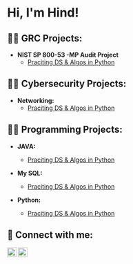 
<h1>Hi, I'm Hind!</h1>

<h2>👨‍💻 GRC Projects:</h2>

- <b>NIST SP 800-53 -MP Audit Project</b>
  - [Praciting DS & Algos in Python](https://github.com/joshmadakor1/Algorithms-Practice)


<h2>👨‍💻 Cybersecurity Projects: </h2>

- <b>Networking: </b>
  - [Praciting DS & Algos in Python](https://github.com/joshmadakor1/Algorithms-Practice)

<h2>👨‍💻 Programming Projects: </h2>

- <b>JAVA: </b>
  - [Praciting DS & Algos in Python](https://github.com/joshmadakor1/Algorithms-Practice)

- <b>My SQL: </b>
  - [Praciting DS & Algos in Python](https://github.com/joshmadakor1/Algorithms-Practice)
 
- <b>Python: </b>
  - [Praciting DS & Algos in Python](https://github.com/joshmadakor1/Algorithms-Practice)

<h2> 🤳 Connect with me: </h2>

[<img align="left" alt="JoshMadakor | YouTube" width="22px" src="https://cdn.jsdelivr.net/npm/simple-icons@v3/icons/youtube.svg" />][youtube]
[<img align="left" alt="JoshMadakor | LinkedIn" width="22px" src="https://cdn.jsdelivr.net/npm/simple-icons@v3/icons/linkedin.svg" />][linkedin]


[youtube]: https://www.youtube.com/c/joshmadakor
[linkedin]: https://www.linkedin.com/in/hind-boukabous-a96934196


<!--
**bkhind/bkhind** is a ✨ _special_ ✨ repository because its `README.md` (this file) appears on your GitHub profile.

Here are some ideas to get you started:

- 🔭 I’m currently working on ...
- 🌱 I’m currently learning ...
- 👯 I’m looking to collaborate on ...
- 🤔 I’m looking for help with ...
- 💬 Ask me about ...
- 📫 How to reach me: ...
- 😄 Pronouns: ...
- ⚡ Fun fact: ...
-->
